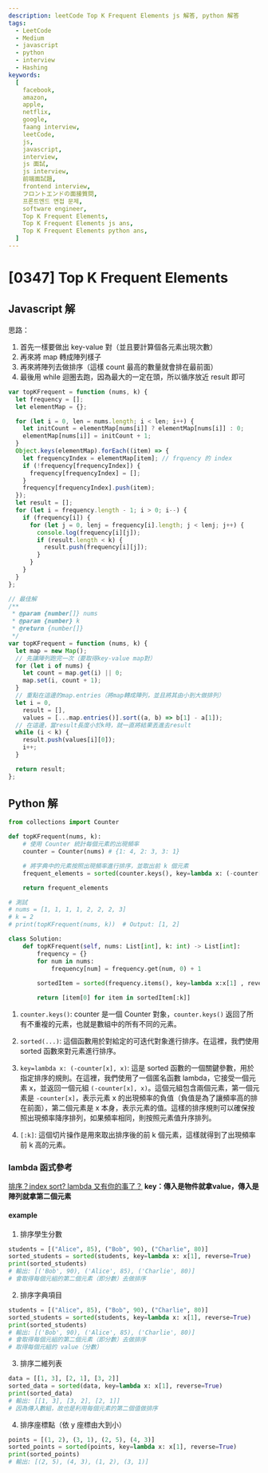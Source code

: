 ```yaml
---
description: leetCode Top K Frequent Elements js 解答, python 解答
tags:
  - LeetCode
  - Medium
  - javascript
  - python
  - interview
  - Hashing
keywords:
  [
    facebook,
    amazon,
    apple,
    netflix,
    google,
    faang interview,
    leetCode,
    js,
    javascript,
    interview,
    js 面試,
    js interview,
    前端面試題,
    frontend interview,
    フロントエンドの面接質問,
    프론트엔드 면접 문제,
    software engineer,
    Top K Frequent Elements,
    Top K Frequent Elements js ans,
    Top K Frequent Elements python ans,
  ]
---
```


# [0347] Top K Frequent Elements

## Javascript 解

思路：

1. 首先一樣要做出 key-value 對（並且要計算個各元素出現次數）
2. 再來將 map 轉成陣列樣子
3. 再來將陣列去做排序（這樣 count 最高的數量就會排在最前面）
4. 最後用 while 迴圈去跑，因為最大的一定在頭，所以循序放近 result 即可

```js
var topKFrequent = function (nums, k) {
  let frequency = [];
  let elementMap = {};

  for (let i = 0, len = nums.length; i < len; i++) {
    let initCount = elementMap[nums[i]] ? elementMap[nums[i]] : 0;
    elementMap[nums[i]] = initCount + 1;
  }
  Object.keys(elementMap).forEach((item) => {
    let frequencyIndex = elementMap[item]; // frquency 的 index
    if (!frequency[frequencyIndex]) {
      frequency[frequencyIndex] = [];
    }
    frequency[frequencyIndex].push(item);
  });
  let result = [];
  for (let i = frequency.length - 1; i > 0; i--) {
    if (frequency[i]) {
      for (let j = 0, lenj = frequency[i].length; j < lenj; j++) {
        console.log(frequency[i][j]);
        if (result.length < k) {
          result.push(frequency[i][j]);
        }
      }
    }
  }
};
```

```javascript
// 最佳解
/**
 * @param {number[]} nums
 * @param {number} k
 * @return {number[]}
 */
var topKFrequent = function (nums, k) {
  let map = new Map();
  // 先讓陣列跑完一次（要取得key-value map對）
  for (let i of nums) {
    let count = map.get(i) || 0;
    map.set(i, count + 1);
  }
  // 重點在這邊的map.entries（將map轉成陣列，並且將其由小到大做排列）
  let i = 0,
    result = [],
    values = [...map.entries()].sort((a, b) => b[1] - a[1]);
  // 在這邊，當result長度小於k時，就一直將結果丟進去result
  while (i < k) {
    result.push(values[i][0]);
    i++;
  }

  return result;
};
```

## Python 解

```python
from collections import Counter

def topKFrequent(nums, k):
    # 使用 Counter 統計每個元素的出現頻率
    counter = Counter(nums) # {1: 4, 2: 3, 3: 1}

    # 將字典中的元素按照出現頻率進行排序，並取出前 k 個元素
    frequent_elements = sorted(counter.keys(), key=lambda x: (-counter[x], x))[:k]

    return frequent_elements

# 測試
# nums = [1, 1, 1, 1, 2, 2, 2, 3]
# k = 2
# print(topKFrequent(nums, k))  # Output: [1, 2]
```

```python
class Solution:
    def topKFrequent(self, nums: List[int], k: int) -> List[int]:
        frequency = {}
        for num in nums:
            frequency[num] = frequency.get(num, 0) + 1
        
        sortedItem = sorted(frequency.items(), key=lambda x:x[1] , reverse = True)

        return [item[0] for item in sortedItem[:k]]
```

1. `counter.keys()`: counter 是一個 Counter 對象，`counter.keys()` 返回了所有不重複的元素，也就是數組中的所有不同的元素。

2. `sorted(...)`: 這個函數用於對給定的可迭代對象進行排序。在這裡，我們使用 sorted 函數來對元素進行排序。

3. `key=lambda x: (-counter[x], x)`: 這是 sorted 函數的一個關鍵參數，用於指定排序的規則。在這裡，我們使用了一個匿名函數 lambda，它接受一個元素 x，並返回一個元組 `(-counter[x], x)`。這個元組包含兩個元素，第一個元素是 `-counter[x]`，表示元素 x 的出現頻率的負值（負值是為了讓頻率高的排在前面），第二個元素是 x 本身，表示元素的值。這樣的排序規則可以確保按照出現頻率降序排列，如果頻率相同，則按照元素值升序排列。

4. `[:k]`: 這個切片操作是用來取出排序後的前 k 個元素，這樣就得到了出現頻率前 k 高的元素。

### lambda 函式參考

[排序？index sort? lambda 又有你的事了？](https://ithelp.ithome.com.tw/articles/10218710)
**key：傳入是物件就拿value，傳入是陣列就拿第二個元素**
#### example
1. 排序學生分數
```python
students = [("Alice", 85), ("Bob", 90), ("Charlie", 80)]
sorted_students = sorted(students, key=lambda x: x[1], reverse=True)
print(sorted_students)  
# 輸出: [('Bob', 90), ('Alice', 85), ('Charlie', 80)]
# 會取得每個元組的第二個元素（即分數）去做排序
```

2. 排序字典項目
```python
students = [("Alice", 85), ("Bob", 90), ("Charlie", 80)]
sorted_students = sorted(students, key=lambda x: x[1], reverse=True)
print(sorted_students)  
# 輸出: [('Bob', 90), ('Alice', 85), ('Charlie', 80)]
# 會取得每個元組的第二個元素（即分數）去做排序
# 取得每個元組的 value（分數）
```

3. 排序二維列表
```python
data = [[1, 3], [2, 1], [3, 2]]
sorted_data = sorted(data, key=lambda x: x[1], reverse=True)
print(sorted_data)  
# 輸出: [[1, 3], [3, 2], [2, 1]]
# 因為傳入數組，故也是利用每個元素的第二個值做排序
```

4. 排序座標點（依 y 座標由大到小）
```python
points = [(1, 2), (3, 1), (2, 5), (4, 3)]
sorted_points = sorted(points, key=lambda x: x[1], reverse=True)
print(sorted_points)  
# 輸出: [(2, 5), (4, 3), (1, 2), (3, 1)]
```